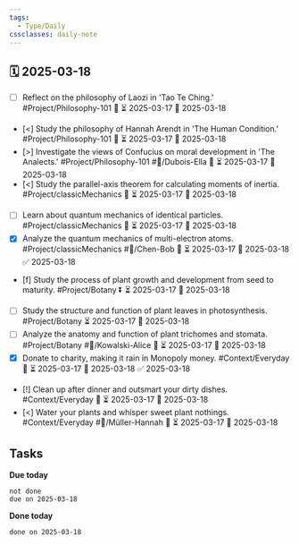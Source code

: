 ```yaml
---
tags:
  - Type/Daily
cssclasses: daily-note
---
```


## 🗓️ 2025-03-18

- [ ] Reflect on the philosophy of Laozi in 'Tao Te Ching.' #Project/Philosophy-101 🔽 ⏳ 2025-03-17 📅 2025-03-18
- [<] Study the philosophy of Hannah Arendt in 'The Human Condition.' #Project/Philosophy-101 🔽 ⏳ 2025-03-17 📅 2025-03-18
- [>] Investigate the views of Confucius on moral development in 'The Analects.' #Project/Philosophy-101 #👤/Dubois-Ella 🔽 ⏳ 2025-03-17 📅 2025-03-18
- [<] Study the parallel-axis theorem for calculating moments of inertia. #Project/classicMechanics 🔼 ⏳ 2025-03-17 📅 2025-03-18
- [ ] Learn about quantum mechanics of identical particles. #Project/classicMechanics 🔼 ⏳ 2025-03-17 📅 2025-03-18
- [x] Analyze the quantum mechanics of multi-electron atoms. #Project/classicMechanics #👤/Chen-Bob 🔼 ⏳ 2025-03-17 📅 2025-03-18 ✅ 2025-03-18
- [f] Study the process of plant growth and development from seed to maturity. #Project/Botany ⏬ ⏳ 2025-03-17 📅 2025-03-18
- [ ] Study the structure and function of plant leaves in photosynthesis. #Project/Botany ⏳ 2025-03-17 📅 2025-03-18
- [ ] Analyze the anatomy and function of plant trichomes and stomata. #Project/Botany #👤/Kowalski-Alice 🔽 ⏳ 2025-03-17 📅 2025-03-18
- [x] Donate to charity, making it rain in Monopoly money. #Context/Everyday 🔺 ⏳ 2025-03-17 📅 2025-03-18 ✅ 2025-03-18
- [!] Clean up after dinner and outsmart your dirty dishes. #Context/Everyday 🔼 ⏳ 2025-03-17 📅 2025-03-18
- [<] Water your plants and whisper sweet plant nothings. #Context/Everyday #👤/Müller-Hannah 🔽 ⏳ 2025-03-17 📅 2025-03-18

## Tasks

**Due today**

```tasks
not done
due on 2025-03-18
```

**Done today**

```tasks
done on 2025-03-18
```
            